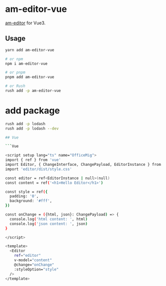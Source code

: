 # am-editor-vue

[am-editor](https://github.com/red-axe/am-editor) for Vue3.

## Usage

```bash
yarn add am-editor-vue

# or npm
npm i am-editor-vue

# or pnpm
pnpm add am-editor-vue

# or Rush
rush add -p am-editor-vue

```


# add package
```bash
rush add -p lodash
rush add -p lodash --dev

## Vue

```Vue

<script setup lang="ts" name="OfficeMig">
import { ref } from 'vue'
import Editor, { ChangeInterface, ChangePayload, EditorInstance } from 'am-editor-vue'
import 'editor/dist/style.css'

const editor = ref<EditorInstance | null>(null)
const content = ref('<h1>Hello Editor</h1>')

const style = ref({
  padding: '0',
  background: '#fff',
})

const onChange = ({html, json}: ChangePayload) => {
  console.log('html content: ', html)
  console.log('json content: ', json)
}

</script>

<template>
  <Editor
    ref="editor"
    v-model="content"
    @change="onChange"
    :styleOption="style"
  />
</template>

```
